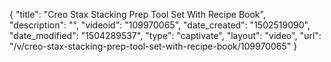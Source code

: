 {
    "title": "Creo Stax Stacking Prep Tool Set With Recipe Book",
    "description": "",
    "videoid": "109970065",
    "date_created": "1502519090",
    "date_modified": "1504289537",
    "type": "captivate",
    "layout": "video",
    "url": "\/v\/creo-stax-stacking-prep-tool-set-with-recipe-book\/109970065"
}